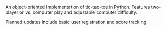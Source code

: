 An object-oriented implementation of tic-tac-toe in Python. Features two-player or vs. computer play and adjustable computer difficulty.

Planned updates include basic user registration and score tracking.